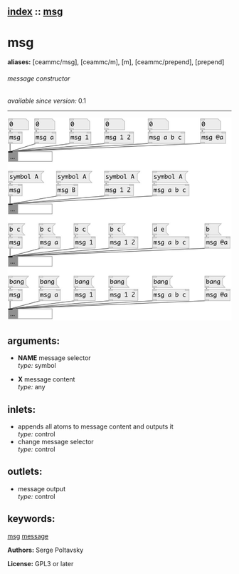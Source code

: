 [index](index.html) :: [msg](category_msg.html)
---

# msg
**aliases:** [ceammc/msg], [ceammc/m], [m], [ceammc/prepend], [prepend]


###### message constructor

*available since version:* 0.1

---




[![example](../examples/img/msg.jpg)](../examples/pd/msg.pd)



## arguments:

* **NAME**
message selector<br>
_type:_ symbol<br>

* **X**
message content<br>
_type:_ any<br>







## inlets:

* appends all atoms to message content and outputs it<br>
_type:_ control
* change message selector<br>
_type:_ control



## outlets:

* message output<br>
_type:_ control



## keywords:

[msg](keywords/msg.html)
[message](keywords/message.html)






**Authors:** Serge Poltavsky




**License:** GPL3 or later





